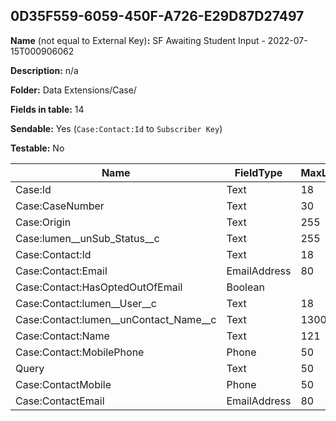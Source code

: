## 0D35F559-6059-450F-A726-E29D87D27497

**Name** (not equal to External Key)**:** SF Awaiting Student Input - 2022-07-15T000906062

**Description:** n/a

**Folder:** Data Extensions/Case/

**Fields in table:** 14

**Sendable:** Yes (`Case:Contact:Id` to `Subscriber Key`)

**Testable:** No

| Name | FieldType | MaxLength | IsPrimaryKey | IsNullable | DefaultValue |
| --- | --- | --- | --- | --- | --- |
| Case:Id | Text | 18 | - | - |  |
| Case:CaseNumber | Text | 30 | - | + |  |
| Case:Origin | Text | 255 | - | + |  |
| Case:lumen__unSub_Status__c | Text | 255 | - | + |  |
| Case:Contact:Id | Text | 18 | - | - |  |
| Case:Contact:Email | EmailAddress | 80 | - | + |  |
| Case:Contact:HasOptedOutOfEmail | Boolean |  | - | + | false |
| Case:Contact:lumen__User__c | Text | 18 | - | + |  |
| Case:Contact:lumen__unContact_Name__c | Text | 1300 | - | + |  |
| Case:Contact:Name | Text | 121 | - | + |  |
| Case:Contact:MobilePhone | Phone | 50 | - | + |  |
| Query | Text | 50 | - | + |  |
| Case:ContactMobile | Phone | 50 | - | + |  |
| Case:ContactEmail | EmailAddress | 80 | - | + |  |
